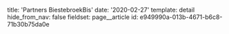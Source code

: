 title: 'Partners BiestebroekBis'
date: '2020-02-27'
template: detail
hide_from_nav: false
fieldset: page__article
id: e949990a-013b-4671-b6c8-71b30b75da0e
